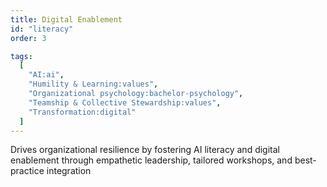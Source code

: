 ```yaml
---
title: Digital Enablement
id: "literacy"
order: 3

tags:
  [
    "AI:ai",
    "Humility & Learning:values",
    "Organizational psychology:bachelor-psychology",
    "Teamship & Collective Stewardship:values",
    "Transformation:digital"
  ]
---
```


Drives organizational resilience by fostering AI literacy and digital enablement through empathetic leadership, tailored workshops, and best-practice integration
